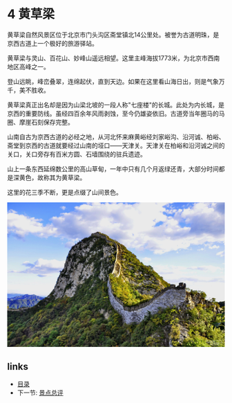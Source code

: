 # 4 黄草梁

黄草梁自然风景区位于北京市门头沟区斋堂镇北14公里处。被誉为古道明珠，是京西古道上一个极好的旅游驿站。

黄草梁与灵山、百花山、妙峰山遥远相望。这里主峰海拔1773米，为北京市西南地区高峰之一。

登山远眺，峰峦叠翠，连绵起伏，直到天边。如果在这里看山海日出，则是气象万千，美不胜收。

黄草梁真正出名却是因为山梁北坡的一段人称"七座楼"的长城。此处为内长城，是京西的重要防线。虽经四百余年风雨剥蚀，至今仍雄姿依旧。古道旁当年圈马的马圈、摩崖石刻保存完整。

山南自古为京西古道的必经之地，从河北怀来麻黄峪经刘家峪沟、沿河诚、柏峪、斋堂到京西的古道就要经过山南的垭口——天津关。天津关在柏峪和沿河诚之间的关口，关口旁存有百米方圆、石墙围绕的驻兵遗迹。

山上一条东西延绵数公里的高山草甸，一年中只有几个月返绿还青，大部分时间都是深黄色，故称其为黄草梁。

这里的花三季不断，更是点缀了山间景色。

![](images/4.0.hcl.jpg?raw=true)

## links
  * [目录](<preface.md>)
  * 下一节: [景点总评](<03.1.md>)